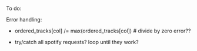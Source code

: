 To do:

Error handling:
- ordered_tracks[col] /= max(ordered_tracks[col]) # divide by zero error??

- try/catch all spotify requests? loop until they work?